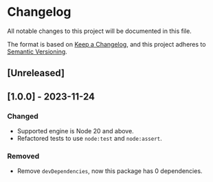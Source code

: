 # Changelog

All notable changes to this project will be documented in this file.

The format is based on [Keep a Changelog](https://keepachangelog.com/en/1.0.0/),
and this project adheres to [Semantic Versioning](https://semver.org/spec/v2.0.0.html).

## [Unreleased]

## [1.0.0] - 2023-11-24

### Changed

- Supported engine is Node 20 and above.
- Refactored tests to use `node:test` and `node:assert`.

### Removed

- Remove `devDependencies`, now this package has 0 dependencies.